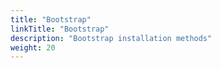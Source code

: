 ```yaml
---
title: "Bootstrap"
linkTitle: "Bootstrap"
description: "Bootstrap installation methods"
weight: 20
---
```

